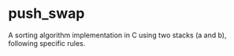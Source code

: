 # push_swap
A sorting algorithm implementation in C using two stacks (a and b), following specific rules.
